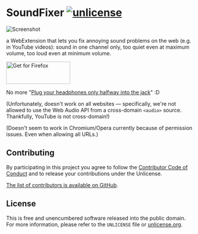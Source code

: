 # SoundFixer [![unlicense](https://img.shields.io/badge/un-license-green.svg?style=flat)](http://unlicense.org)

![Screenshot](https://addons.cdn.mozilla.net/user-media/previews/full/222/222279.png?modified=1563218266)

a WebExtension that lets you fix annoying sound problems on the web (e.g. in YouTube videos): sound in one channel only, too quiet even at maximum volume, too loud even at minimum volume.

<a href="https://addons.mozilla.org/en-US/firefox/addon/soundfixer/"><img alt="Get for Firefox" src="https://addons.cdn.mozilla.net/static/img/addons-buttons/AMO-button_1.png" width="172" height="60"></a>

No more "[Plug your headphones only halfway into the jack](https://news.ycombinator.com/item?id=11912213)" :D

(Unfortunately, doesn't work on all websites — specifically, we're not allowed to use the Web Audio API from a cross-domain `<audio>` source. Thankfully, YouTube is not cross-domain!)

(Doesn't seem to work in Chromium/Opera currently because of permission issues. Even when allowing all URLs.)

## Contributing

By participating in this project you agree to follow the [Contributor Code of Conduct](https://contributor-covenant.org/version/1/4/) and to release your contributions under the Unlicense.

[The list of contributors is available on GitHub](https://github.com/unrelentingtech/soundfixer/graphs/contributors).

## License

This is free and unencumbered software released into the public domain.  
For more information, please refer to the `UNLICENSE` file or [unlicense.org](https://unlicense.org).
